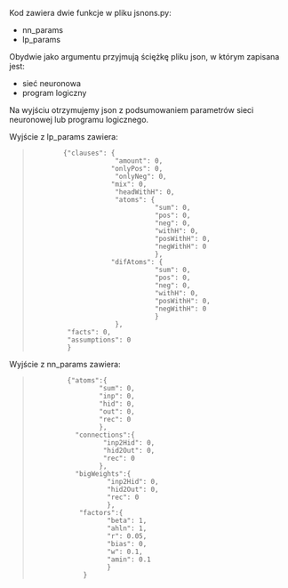 Kod zawiera dwie funkcje w pliku jsnons.py:
  - nn_params
  - lp_params
  
 Obydwie jako argumentu przyjmują ściężkę pliku json, w którym zapisana jest:
   - sieć neuronowa
   - program logiczny
 
 Na wyjściu otrzymujemy json z podsumowaniem parametrów sieci neuronowej lub programu logicznego.
 
 Wyjście z lp_params zawiera:
 >             {"clauses": {
 >                          "amount": 0, 
 >                         "onlyPos": 0,
 >                          "onlyNeg": 0,
 >                         "mix": 0,
 >                          "headWithH": 0,
 >                          "atoms": {
 >                                    "sum": 0,
 >                                    "pos": 0,
 >                                    "neg": 0,
 >                                    "withH": 0,
 >                                    "posWithH": 0,
 >                                    "negWithH": 0
 >                                    },
 >                         "difAtoms": {
 >                                    "sum": 0,
 >                                    "pos": 0,
 >                                    "neg": 0,
 >                                    "withH": 0,
 >                                    "posWithH": 0,
 >                                    "negWithH": 0
 >                                    }
 >                          },
 >              "facts": 0,
 >              "assumptions": 0
 >              }
              
              
Wyjście z nn_params zawiera:
 >              {"atoms":{
 >                      "sum": 0,
 >                      "inp": 0,
 >                      "hid": 0,
 >                      "out": 0,
 >                      "rec": 0
 >                      },
 >                "connections":{
 >                       "inp2Hid": 0,
 >                       "hid2Out": 0,
 >                       "rec": 0
 >                      },
 >                "bigWeights":{
 >                        "inp2Hid": 0,
 >                        "hid2Out": 0,
 >                        "rec": 0
 >                        },
 >                 "factors":{
 >                        "beta": 1,
 >                        "ahln": 1,
 >                        "r": 0.05,
 >                        "bias": 0,
 >                        "w": 0.1,
 >                        "amin": 0.1
 >                        }
 >                  }
